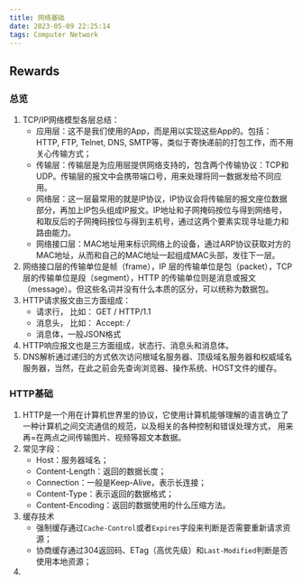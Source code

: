 ```yaml
---
title: 网络基础
date: 2023-05-09 22:25:14
tags: Computer Network
---
```


## Rewards

### 总览

1. TCP/IP网络模型各层总结：
	- 应用层：这不是我们使用的App，而是用以实现这些App的。包括：HTTP, FTP, Telnet, DNS, SMTP等，类似于寄快递前的打包工作，而不用关心传输方式；
	- 传输层：传输层是为应用层提供网络支持的，包含两个传输协议：TCP和UDP。传输层的报文中会携带端口号，用来处理将同一数据发给不同应用。
	- 网络层：这一层最常用的就是IP协议，IP协议会将传输层的报文座位数据部分，再加上IP包头组成IP报文。IP地址和子网掩码按位与得到网络号，和取反后的子网掩码按位与得到主机号，通过这两个要素实现寻址能力和路由能力。
	- 网络接口层：MAC地址用来标识网络上的设备，通过ARP协议获取对方的MAC地址，从而和自己的MAC地址一起组成MAC头部，发往下一层。
2. 网络接口层的传输单位是帧（frame），IP 层的传输单位是包（packet），TCP 层的传输单位是段（segment），HTTP 的传输单位则是消息或报文（message）。但这些名词并没有什么本质的区分，可以统称为数据包。
3. HTTP请求报文由三方面组成：
	- 请求行， 比如： GET / HTTP/1.1
	- 消息头， 比如： Accept: */*
	- 消息体，一般JSON格式
4. HTTP响应报文也是三方面组成，状态行、消息头和消息体。
5. DNS解析通过递归的方式依次访问根域名服务器、顶级域名服务器和权威域名服务器，当然，在此之前会先查询浏览器、操作系统、HOST文件的缓存。

### HTTP基础

1. HTTP是一个用在计算机世界里的协议，它使用计算机能够理解的语言确立了一种计算机之间交流通信的规范，以及相关的各种控制和错误处理方式， 用来再=在两点之间传输图片、视频等超文本数据。
2. 常见字段：
	- Host：服务器域名；
	- Content-Length：返回的数据长度；
	- Connection：一般是Keep-Alive，表示长连接；
	- Content-Type：表示返回的数据格式；
	- Content-Encoding：返回的数据使用的什么压缩方法。
3. 缓存技术
	- 强制缓存通过`Cache-Control`或者`Expires`字段来判断是否需要重新请求资源；
	- 协商缓存通过304返回码、ETag（高优先级）和`Last-Modified`判断是否使用本地资源；
4. 
